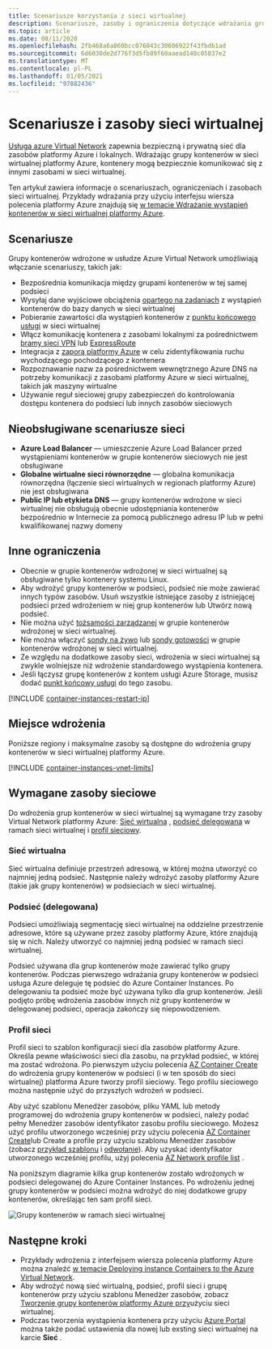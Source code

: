 ```yaml
---
title: Scenariusze korzystania z sieci wirtualnej
description: Scenariusze, zasoby i ograniczenia dotyczące wdrażania grup kontenerów w sieci wirtualnej platformy Azure.
ms.topic: article
ms.date: 08/11/2020
ms.openlocfilehash: 2fb468a6a860bcc076043c30606922f43fbdb1ad
ms.sourcegitcommit: 6d6030de2d776f3d5fb89f68aaead148c05837e2
ms.translationtype: MT
ms.contentlocale: pl-PL
ms.lasthandoff: 01/05/2021
ms.locfileid: "97882436"
---
```

# <a name="virtual-network-scenarios-and-resources"></a>Scenariusze i zasoby sieci wirtualnej

[Usługa azure Virtual Network](../virtual-network/virtual-networks-overview.md) zapewnia bezpieczną i prywatną sieć dla zasobów platformy Azure i lokalnych. Wdrażając grupy kontenerów w sieci wirtualnej platformy Azure, kontenery mogą bezpiecznie komunikować się z innymi zasobami w sieci wirtualnej. 

Ten artykuł zawiera informacje o scenariuszach, ograniczeniach i zasobach sieci wirtualnej. Przykłady wdrażania przy użyciu interfejsu wiersza polecenia platformy Azure znajdują się [w temacie Wdrażanie wystąpień kontenerów w sieci wirtualnej platformy Azure](container-instances-vnet.md).

## <a name="scenarios"></a>Scenariusze

Grupy kontenerów wdrożone w usłudze Azure Virtual Network umożliwiają włączanie scenariuszy, takich jak:

* Bezpośrednia komunikacja między grupami kontenerów w tej samej podsieci
* Wysyłaj dane wyjściowe obciążenia [opartego na zadaniach](container-instances-restart-policy.md) z wystąpień kontenerów do bazy danych w sieci wirtualnej
* Pobieranie zawartości dla wystąpień kontenerów z [punktu końcowego usługi](../virtual-network/virtual-network-service-endpoints-overview.md) w sieci wirtualnej
* Włącz komunikację kontenera z zasobami lokalnymi za pośrednictwem [bramy sieci VPN](../vpn-gateway/vpn-gateway-about-vpngateways.md) lub [ExpressRoute](../expressroute/expressroute-introduction.md)
* Integracja z [zaporą platformy Azure](../firewall/overview.md) w celu zidentyfikowania ruchu wychodzącego pochodzącego z kontenera 
* Rozpoznawanie nazw za pośrednictwem wewnętrznego Azure DNS na potrzeby komunikacji z zasobami platformy Azure w sieci wirtualnej, takich jak maszyny wirtualne
* Używanie reguł sieciowej grupy zabezpieczeń do kontrolowania dostępu kontenera do podsieci lub innych zasobów sieciowych

## <a name="unsupported-networking-scenarios"></a>Nieobsługiwane scenariusze sieci 

* **Azure Load Balancer** — umieszczenie Azure Load Balancer przed wystąpieniami kontenerów w grupie kontenerów sieciowych nie jest obsługiwane
* **Globalne wirtualne sieci równorzędne** — globalna komunikacja równorzędna (łączenie sieci wirtualnych w regionach platformy Azure) nie jest obsługiwana
* **Public IP lub etykieta DNS** — grupy kontenerów wdrożone w sieci wirtualnej nie obsługują obecnie udostępniania kontenerów bezpośrednio w Internecie za pomocą publicznego adresu IP lub w pełni kwalifikowanej nazwy domeny

## <a name="other-limitations"></a>Inne ograniczenia

* Obecnie w grupie kontenerów wdrożonej w sieci wirtualnej są obsługiwane tylko kontenery systemu Linux.
* Aby wdrożyć grupy kontenerów w podsieci, podsieć nie może zawierać innych typów zasobów. Usuń wszystkie istniejące zasoby z istniejącej podsieci przed wdrożeniem w niej grup kontenerów lub Utwórz nową podsieć.
* Nie można użyć [tożsamości zarządzanej](container-instances-managed-identity.md) w grupie kontenerów wdrożonej w sieci wirtualnej.
* Nie można włączyć [sondy na żywo](container-instances-liveness-probe.md) lub [sondy gotowości](container-instances-readiness-probe.md) w grupie kontenerów wdrożonej w sieci wirtualnej.
* Ze względu na dodatkowe zasoby sieci, wdrożenia w sieci wirtualnej są zwykle wolniejsze niż wdrożenie standardowego wystąpienia kontenera.
* Jeśli łączysz grupę kontenerów z kontem usługi Azure Storage, musisz dodać [punkt końcowy usługi](../virtual-network/virtual-network-service-endpoints-overview.md) do tego zasobu.

[!INCLUDE [container-instances-restart-ip](../../includes/container-instances-restart-ip.md)]

## <a name="where-to-deploy"></a>Miejsce wdrożenia

Poniższe regiony i maksymalne zasoby są dostępne do wdrożenia grupy kontenerów w sieci wirtualnej platformy Azure.

[!INCLUDE [container-instances-vnet-limits](../../includes/container-instances-vnet-limits.md)]

## <a name="required-network-resources"></a>Wymagane zasoby sieciowe

Do wdrożenia grup kontenerów w sieci wirtualnej są wymagane trzy zasoby Virtual Network platformy Azure: [Sieć wirtualna](#virtual-network) , [podsieć delegowana](#subnet-delegated) w ramach sieci wirtualnej i [profil sieciowy](#network-profile). 

### <a name="virtual-network"></a>Sieć wirtualna

Sieć wirtualna definiuje przestrzeń adresową, w której można utworzyć co najmniej jedną podsieć. Następnie należy wdrożyć zasoby platformy Azure (takie jak grupy kontenerów) w podsieciach w sieci wirtualnej.

### <a name="subnet-delegated"></a>Podsieć (delegowana)

Podsieci umożliwiają segmentację sieci wirtualnej na oddzielne przestrzenie adresowe, które są używane przez zasoby platformy Azure, które znajdują się w nich. Należy utworzyć co najmniej jedną podsieć w ramach sieci wirtualnej.

Podsieć używana dla grup kontenerów może zawierać tylko grupy kontenerów. Podczas pierwszego wdrażania grupy kontenerów w podsieci usługa Azure deleguje tę podsieć do Azure Container Instances. Po delegowaniu ta podsieć może być używana tylko dla grup kontenerów. Jeśli podjęto próbę wdrożenia zasobów innych niż grupy kontenerów w delegowanej podsieci, operacja zakończy się niepowodzeniem.

### <a name="network-profile"></a>Profil sieci

Profil sieci to szablon konfiguracji sieci dla zasobów platformy Azure. Określa pewne właściwości sieci dla zasobu, na przykład podsieć, w której ma zostać wdrożona. Po pierwszym użyciu polecenia [AZ Container Create][az-container-create] do wdrożenia grupy kontenerów w podsieci (i w ten sposób do sieci wirtualnej) platforma Azure tworzy profil sieciowy. Tego profilu sieciowego można następnie użyć do przyszłych wdrożeń w podsieci. 

Aby użyć szablonu Menedżer zasobów, pliku YAML lub metody programowej do wdrożenia grupy kontenerów w podsieci, należy podać pełny Menedżer zasobów identyfikator zasobu profilu sieciowego. Możesz użyć profilu utworzonego wcześniej przy użyciu polecenia [AZ Container Create][az-container-create]lub Create a profile przy użyciu szablonu Menedżer zasobów (zobacz [przykład szablonu](https://github.com/Azure/azure-quickstart-templates/tree/master/101-aci-vnet) i [odwołanie](/azure/templates/microsoft.network/networkprofiles)). Aby uzyskać identyfikator utworzonego wcześniej profilu, użyj polecenia [AZ Network profile list][az-network-profile-list] . 

Na poniższym diagramie kilka grup kontenerów zostało wdrożonych w podsieci delegowanej do Azure Container Instances. Po wdrożeniu jednej grupy kontenerów w podsieci można wdrożyć do niej dodatkowe grupy kontenerów, określając ten sam profil sieci.

![Grupy kontenerów w ramach sieci wirtualnej][aci-vnet-01]

## <a name="next-steps"></a>Następne kroki

* Przykłady wdrożenia z interfejsem wiersza polecenia platformy Azure można znaleźć [w temacie Deploying instance Containers to the Azure Virtual Network](container-instances-vnet.md).
* Aby wdrożyć nową sieć wirtualną, podsieć, profil sieci i grupę kontenerów przy użyciu szablonu Menedżer zasobów, zobacz [Tworzenie grupy kontenerów platformy Azure przy](https://github.com/Azure/azure-quickstart-templates/tree/master/101-aci-vnet
)użyciu sieci wirtualnej.
* Podczas tworzenia wystąpienia kontenera przy użyciu [Azure Portal](container-instances-quickstart-portal.md) można także podać ustawienia dla nowej lub exsting sieci wirtualnej na karcie **Sieć** .


<!-- IMAGES -->
[aci-vnet-01]: ./media/container-instances-virtual-network-concepts/aci-vnet-01.png

<!-- LINKS - Internal -->
[az-container-create]: /cli/azure/container#az-container-create
[az-network-profile-list]: /cli/azure/network/profile#az-network-profile-list
